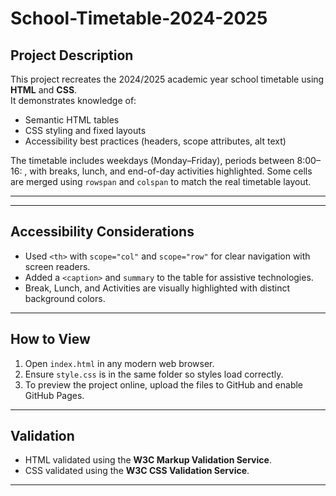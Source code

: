 # School-Timetable-2024-2025
## Project Description

This project recreates the 2024/2025 academic year school timetable using **HTML** and **CSS**.  
It demonstrates knowledge of:
- Semantic HTML tables
- CSS styling and fixed layouts
- Accessibility best practices (headers, scope attributes, alt text)

The timetable includes weekdays (Monday–Friday), periods between 8:00–16:
, with breaks, lunch, and end-of-day activities highlighted. Some cells are merged using `rowspan` and `colspan` to match the real timetable layout.

---

---

## Accessibility Considerations
- Used `<th>` with `scope="col"` and `scope="row"` for clear navigation with screen readers.
- Added a `<caption>` and `summary` to the table for assistive technologies.
- Break, Lunch, and Activities are visually highlighted with distinct background colors.


---

## How to View
1. Open `index.html` in any modern web browser.
2. Ensure `style.css` is in the same folder so styles load correctly.
3. To preview the project online, upload the files to GitHub and enable GitHub Pages.

---

## Validation
- HTML validated using the **W3C Markup Validation Service**.
- CSS validated using the **W3C CSS Validation Service**.

---

